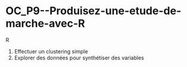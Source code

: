 # OC_P9--Produisez-une-etude-de-marche-avec-R
R
  1. Effectuer un clustering simple
  2. Explorer des données pour synthétiser des variables
